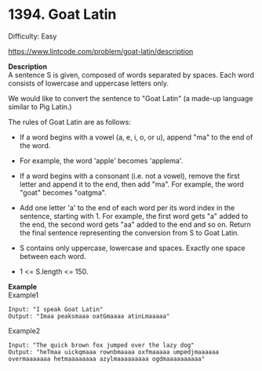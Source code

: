 # 1394. Goat Latin

Difficulty: Easy

https://www.lintcode.com/problem/goat-latin/description

**Description**  
A sentence S is given, composed of words separated by spaces. Each word consists of lowercase and uppercase letters only.

We would like to convert the sentence to "Goat Latin" (a made-up language similar to Pig Latin.)

The rules of Goat Latin are as follows:

* If a word begins with a vowel (a, e, i, o, or u), append "ma" to the end of the word.

* For example, the word 'apple' becomes 'applema'.

* If a word begins with a consonant (i.e. not a vowel), remove the first letter and append
it to the end, then add "ma".
For example, the word "goat" becomes "oatgma".

* Add one letter 'a' to the end of each word per its word index in the sentence, starting with 1.
For example, the first word gets "a" added to the end, the second word gets "aa" added to the end and so on.
Return the final sentence representing the conversion from S to Goat Latin.

* S contains only uppercase, lowercase and spaces. Exactly one space between each word.
* 1 <= S.length <= 150.

**Example**  
Example1
```
Input: "I speak Goat Latin"
Output: "Imaa peaksmaaa oatGmaaaa atinLmaaaaa"
```
Example2
```
Input: "The quick brown fox jumped over the lazy dog"
Output: "heTmaa uickqmaaa rownbmaaaa oxfmaaaaa umpedjmaaaaaa overmaaaaaaa hetmaaaaaaaa azylmaaaaaaaaa ogdmaaaaaaaaaa"
```
